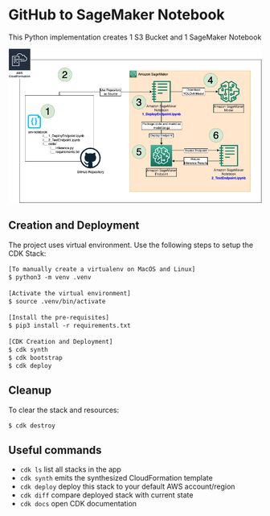 # GitHub to SageMaker Notebook
This Python implementation creates 1 S3 Bucket and 1 SageMaker Notebook

![AWSArchitecture](../assets/AWSArchitecture.png)

## Creation and Deployment
The project uses virtual environment. Use the following steps to setup the CDK Stack:
```
[To manually create a virtualenv on MacOS and Linux]
$ python3 -m venv .venv

[Activate the virtual environment]
$ source .venv/bin/activate

[Install the pre-requisites]
$ pip3 install -r requirements.txt

[CDK Creation and Deployment]
$ cdk synth
$ cdk bootstrap
$ cdk deploy
```

## Cleanup
To clear the stack and resources:
```
$ cdk destroy
```

## Useful commands
 * `cdk ls`          list all stacks in the app
 * `cdk synth`       emits the synthesized CloudFormation template
 * `cdk deploy`      deploy this stack to your default AWS account/region
 * `cdk diff`        compare deployed stack with current state
 * `cdk docs`        open CDK documentation